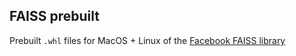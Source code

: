 ## FAISS prebuilt

Prebuilt `.whl` files for MacOS + Linux of the [Facebook FAISS library](https://github.com/facebookresearch/faiss)